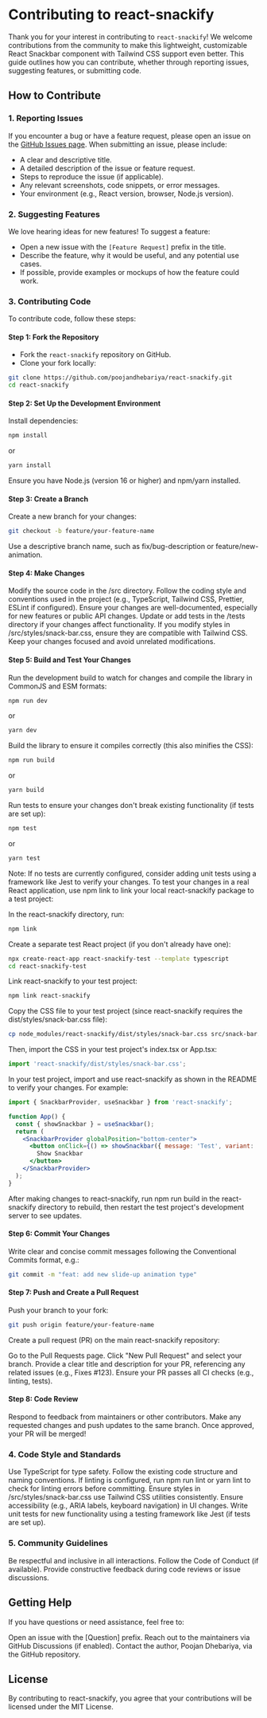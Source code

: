 # Contributing to react-snackify

Thank you for your interest in contributing to `react-snackify`! We welcome contributions from the community to make this lightweight, customizable React Snackbar component with Tailwind CSS support even better. This guide outlines how you can contribute, whether through reporting issues, suggesting features, or submitting code.

## How to Contribute

### 1. Reporting Issues

If you encounter a bug or have a feature request, please open an issue on the [GitHub Issues page](https://github.com/poojandhebariya/react-snackify/issues). When submitting an issue, please include:

- A clear and descriptive title.
- A detailed description of the issue or feature request.
- Steps to reproduce the issue (if applicable).
- Any relevant screenshots, code snippets, or error messages.
- Your environment (e.g., React version, browser, Node.js version).

### 2. Suggesting Features

We love hearing ideas for new features! To suggest a feature:

- Open a new issue with the `[Feature Request]` prefix in the title.
- Describe the feature, why it would be useful, and any potential use cases.
- If possible, provide examples or mockups of how the feature could work.

### 3. Contributing Code

To contribute code, follow these steps:

#### Step 1: Fork the Repository

- Fork the `react-snackify` repository on GitHub.
- Clone your fork locally:

```bash
git clone https://github.com/poojandhebariya/react-snackify.git
cd react-snackify
```
#### Step 2: Set Up the Development Environment

Install dependencies:
```bash
npm install
```
or
```bash
yarn install
```

Ensure you have Node.js (version 16 or higher) and npm/yarn installed.

#### Step 3: Create a Branch
Create a new branch for your changes:
```bash
git checkout -b feature/your-feature-name
```
Use a descriptive branch name, such as fix/bug-description or feature/new-animation.

#### Step 4: Make Changes

Modify the source code in the /src directory.
Follow the coding style and conventions used in the project (e.g., TypeScript, Tailwind CSS, Prettier, ESLint if configured).
Ensure your changes are well-documented, especially for new features or public API changes.
Update or add tests in the /tests directory if your changes affect functionality.
If you modify styles in /src/styles/snack-bar.css, ensure they are compatible with Tailwind CSS.
Keep your changes focused and avoid unrelated modifications.

#### Step 5: Build and Test Your Changes

Run the development build to watch for changes and compile the library in CommonJS and ESM formats:

```bash
npm run dev
```
or
```bash
yarn dev
```

Build the library to ensure it compiles correctly (this also minifies the CSS):

```bash
npm run build
```
or
```bash
yarn build
```
Run tests to ensure your changes don't break existing functionality (if tests are set up):

```bash
npm test
```
or
```bash
yarn test
```
Note: If no tests are currently configured, consider adding unit tests using a framework like Jest to verify your changes.
To test your changes in a real React application, use npm link to link your local react-snackify package to a test project:

In the react-snackify directory, run:
```bash
npm link
```
Create a separate test React project (if you don't already have one):

```bash
npx create-react-app react-snackify-test --template typescript
cd react-snackify-test
```

Link react-snackify to your test project:

```bash
npm link react-snackify
```
Copy the CSS file to your test project (since react-snackify requires the dist/styles/snack-bar.css file):

```bash
cp node_modules/react-snackify/dist/styles/snack-bar.css src/snack-bar.css
```
Then, import the CSS in your test project's index.tsx or App.tsx:
```jsx
import 'react-snackify/dist/styles/snack-bar.css';
```
In your test project, import and use react-snackify as shown in the README to verify your changes. For example:

```jsx
import { SnackbarProvider, useSnackbar } from 'react-snackify';

function App() {
  const { showSnackbar } = useSnackbar();
  return (
    <SnackbarProvider globalPosition="bottom-center">
      <button onClick={() => showSnackbar({ message: 'Test', variant: 'info' })}>
        Show Snackbar
      </button>
    </SnackbarProvider>
  );
}
```

After making changes to react-snackify, run npm run build in the react-snackify directory to rebuild, then restart the test project's development server to see updates.

#### Step 6: Commit Your Changes
Write clear and concise commit messages following the Conventional Commits format, e.g.:
```bash
git commit -m "feat: add new slide-up animation type"
```
#### Step 7: Push and Create a Pull Request
Push your branch to your fork:
```bash
git push origin feature/your-feature-name
```
Create a pull request (PR) on the main react-snackify repository:

Go to the Pull Requests page.
Click "New Pull Request" and select your branch.
Provide a clear title and description for your PR, referencing any related issues (e.g., Fixes #123).
Ensure your PR passes all CI checks (e.g., linting, tests).

#### Step 8: Code Review

Respond to feedback from maintainers or other contributors.
Make any requested changes and push updates to the same branch.
Once approved, your PR will be merged!

### 4. Code Style and Standards

Use TypeScript for type safety.
Follow the existing code structure and naming conventions.
If linting is configured, run npm run lint or yarn lint to check for linting errors before committing.
Ensure styles in /src/styles/snack-bar.css use Tailwind CSS utilities consistently.
Ensure accessibility (e.g., ARIA labels, keyboard navigation) in UI changes.
Write unit tests for new functionality using a testing framework like Jest (if tests are set up).

### 5. Community Guidelines

Be respectful and inclusive in all interactions.
Follow the Code of Conduct (if available).
Provide constructive feedback during code reviews or issue discussions.

## Getting Help
If you have questions or need assistance, feel free to:

Open an issue with the [Question] prefix.
Reach out to the maintainers via GitHub Discussions (if enabled).
Contact the author, Poojan Dhebariya, via the GitHub repository.

## License
By contributing to react-snackify, you agree that your contributions will be licensed under the MIT License.
